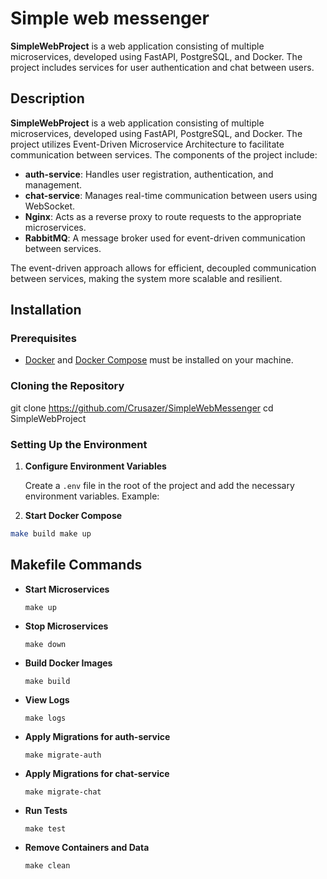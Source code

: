 # Simple web messenger
**SimpleWebProject** is a web application consisting of multiple microservices, developed using FastAPI, PostgreSQL, and Docker. The project includes services for user authentication and chat between users.

## Description

**SimpleWebProject** is a web application consisting of multiple microservices, developed using FastAPI, PostgreSQL, and Docker. The project utilizes Event-Driven Microservice Architecture to facilitate communication between services. The components of the project include:

- **auth-service**: Handles user registration, authentication, and management.
- **chat-service**: Manages real-time communication between users using WebSocket.
- **Nginx**: Acts as a reverse proxy to route requests to the appropriate microservices.
- **RabbitMQ**: A message broker used for event-driven communication between services.

The event-driven approach allows for efficient, decoupled communication between services, making the system more scalable and resilient.

## Installation

### Prerequisites

- [Docker](https://docs.docker.com/get-docker/) and [Docker Compose](https://docs.docker.com/compose/install/) must be installed on your machine.

### Cloning the Repository

git clone https://github.com/Crusazer/SimpleWebMessenger
cd SimpleWebProject

### Setting Up the Environment

1. **Configure Environment Variables**

   Create a `.env` file in the root of the project and add the necessary environment variables. Example:

2. **Start Docker Compose**
``` bash
make build make up
```

## Makefile Commands

- **Start Microservices**

  `make up`

- **Stop Microservices**

  `make down`

- **Build Docker Images**

  `make build`

- **View Logs**

  `make logs`

- **Apply Migrations for auth-service**

  `make migrate-auth`

- **Apply Migrations for chat-service**

  `make migrate-chat`

- **Run Tests**

  `make test`

- **Remove Containers and Data**

  `make clean`

